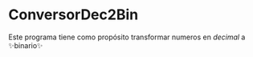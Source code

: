 # ConversorDec2Bin
 
Este programa tiene como propósito transformar numeros en *decimal* a :sparkles:binario:sparkles: